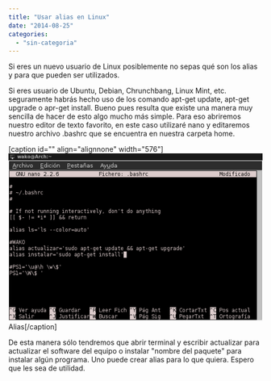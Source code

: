 ```yaml
---
title: "Usar alias en Linux"
date: "2014-08-25"
categories: 
  - "sin-categoria"
---
```


Si eres un nuevo usuario de Linux posiblemente no sepas qué son los alias y para que pueden ser utilizados.<!--more-->

Si eres usuario de Ubuntu, Debian, Chrunchbang, Linux Mint, etc. seguramente habrás hecho uso de los comando apt-get update, apt-get upgrade o apr-get install. Bueno pues resulta que existe una manera muy sencilla de hacer de esto algo mucho más simple. Para eso abriremos nuestro editor de texto favorito, en este caso utilizaré nano y editaremos nuestro archivo .bashrc que se encuentra en nuestra carpeta home.

\[caption id="" align="alignnone" width="576"\]![Alias](images/63SnEDo.png) Alias\[/caption\]

De esta manera sólo tendremos que abrir terminal y escribir actualizar para actualizar el software del equipo o instalar "nombre del paquete" para instalar algún programa. Uno puede crear alias para lo que quiera. Espero que les sea de utilidad.
